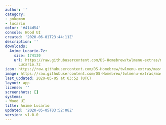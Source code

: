 ```yaml
---
author: ''
category:
- pokemon
- lucario
color: '#414d54'
console: Wood UI
created: '2020-06-01T23:44:11Z'
description: ''
downloads:
  Anime Lucario.7z:
    size: 174130
    url: https://raw.githubusercontent.com/DS-Homebrew/twlmenu-extras/master/_nds/TWiLightMenu/akmenu/themes/Anime
      Lucario.7z
icon: https://raw.githubusercontent.com/DS-Homebrew/twlmenu-extras/master/_nds/TWiLightMenu/akmenu/themes/meta/Anime%20Lucario/icon.png
image: https://raw.githubusercontent.com/DS-Homebrew/twlmenu-extras/master/_nds/TWiLightMenu/akmenu/themes/meta/Anime%20Lucario/icon.png
last_updated: 2020-05-05 at 03:52 (UTC)
layout: app
license: ''
screenshots: []
systems:
- Wood UI
title: Anime Lucario
updated: '2020-05-05T03:52:08Z'
version: v1.0.0
---
```

